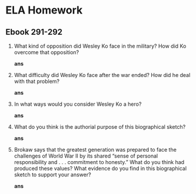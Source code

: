 # ELA Homework
## Ebook 291-292

1. What kind of opposition did Wesley Ko face in the military? How did Ko overcome that opposition?

    **ans**

2. What difficulty did Wesley Ko face after the war ended? How did he deal with that problem?

    **ans**

3. In what ways would you consider Wesley Ko a hero?

    **ans**

4. What do you think is the authorial purpose of this biographical sketch?

    **ans**

5. Brokaw says that the greatest generation was prepared to face the challenges of World War II by its shared “sense of personal responsibility and . . . commitment to honesty.” What do you think had produced these values? What evidence do you find in this biographical sketch to support your answer?

    **ans**